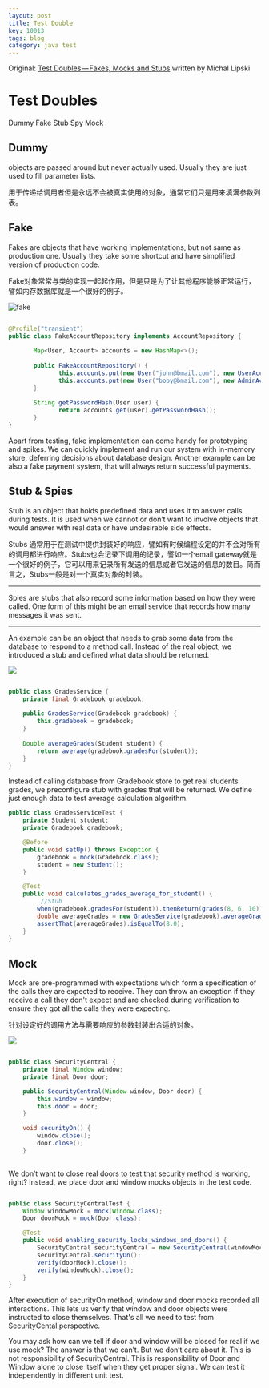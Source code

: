```yaml
---
layout: post
title: Test Double
key: 10013
tags: blog
category: java test
---
```


Original: [Test Doubles — Fakes, Mocks and Stubs](https://blog.pragmatists.com/test-doubles-fakes-mocks-and-stubs-1a7491dfa3da) written by Michal Lipski
# Test Doubles
Dummy Fake Stub Spy Mock<!--more-->

## Dummy

objects are passed around but never actually used. Usually they are just used to fill parameter lists.

用于传递给调用者但是永远不会被真实使用的对象，通常它们只是用来填满参数列表。


## Fake

Fakes are objects that have working implementations, but not same as production one. Usually they take some shortcut and have simplified version of production code.

Fake对象常常与类的实现一起起作用，但是只是为了让其他程序能够正常运行，譬如内存数据库就是一个很好的例子。

![fake](https://cdn-images-1.medium.com/max/800/0*snrzYwepyaPu3uC9.png)

```java

@Profile("transient")
public class FakeAccountRepository implements AccountRepository {
       
       Map<User, Account> accounts = new HashMap<>();
       
       public FakeAccountRepository() {
              this.accounts.put(new User("john@bmail.com"), new UserAccount());
              this.accounts.put(new User("boby@bmail.com"), new AdminAccount());
       }
       
       String getPasswordHash(User user) {
              return accounts.get(user).getPasswordHash();
       }
}
```

Apart from testing, fake implementation can come handy for prototyping and spikes. We can quickly implement and run our system with in-memory store, deferring decisions about database design. Another example can be also a fake payment system, that will always return successful payments.

## Stub & Spies

Stub is an object that holds predefined data and uses it to answer calls during tests. It is used when we cannot or don’t want to involve objects that would answer with real data or have undesirable side effects.

Stubs 通常用于在测试中提供封装好的响应，譬如有时候编程设定的并不会对所有的调用都进行响应。Stubs也会记录下调用的记录，譬如一个email gateway就是一个很好的例子，它可以用来记录所有发送的信息或者它发送的信息的数目。简而言之，Stubs一般是对一个真实对象的封装。

---

Spies are stubs that also record some information based on how they were called. One form of this might be an email service that records how many messages it was sent.

---

An example can be an object that needs to grab some data from the database to respond to a method call. Instead of the real object, we introduced a stub and defined what data should be returned.


![](https://cdn-images-1.medium.com/max/800/0*KdpZaEVy6GNnrUpB.png)

```java

public class GradesService {
    private final Gradebook gradebook;
    
    public GradesService(Gradebook gradebook) {
        this.gradebook = gradebook;
    }
    
    Double averageGrades(Student student) {
        return average(gradebook.gradesFor(student));
    }
}

```

Instead of calling database from Gradebook store to get real students grades, we preconfigure stub with grades that will be returned. We define just enough data to test average calculation algorithm.

```java
public class GradesServiceTest {
    private Student student;
    private Gradebook gradebook;

    @Before
    public void setUp() throws Exception {
        gradebook = mock(Gradebook.class);
        student = new Student();
    }

    @Test
    public void calculates_grades_average_for_student() {
    	 //Stub
        when(gradebook.gradesFor(student)).thenReturn(grades(8, 6, 10)); //stubbing gradebook
        double averageGrades = new GradesService(gradebook).averageGrades(student);
        assertThat(averageGrades).isEqualTo(8.0);
    }
}

```

## Mock

Mock are pre-programmed with expectations which form a specification of the calls they are expected to receive. They can throw an exception if they receive a call they don't expect and are checked during verification to ensure they got all the calls they were expecting.

针对设定好的调用方法与需要响应的参数封装出合适的对象。

![](https://cdn-images-1.medium.com/max/800/0*k7mwTF60slyMxRlm.png)

```java

public class SecurityCentral {
    private final Window window;
    private final Door door;

    public SecurityCentral(Window window, Door door) {
        this.window = window;
        this.door = door;
    }

    void securityOn() {
        window.close();
        door.close();
    }
    
```

We don’t want to close real doors to test that security method is working, right? Instead, we place door and window mocks objects in the test code.

```java

public class SecurityCentralTest {
    Window windowMock = mock(Window.class);
    Door doorMock = mock(Door.class);

    @Test
    public void enabling_security_locks_windows_and_doors() {
        SecurityCentral securityCentral = new SecurityCentral(windowMock, doorMock);
        securityCentral.securityOn();
        verify(doorMock).close();
        verify(windowMock).close();
    }
}

```

After execution of securityOn method, window and door mocks recorded all interactions. This lets us verify that window and door objects were instructed to close themselves. That's all we need to test from SecurityCental perspective.

You may ask how can we tell if door and window will be closed for real if we use mock? The answer is that we can’t. But we don’t care about it. This is not responsibility of SecurityCentral. This is responsibility of Door and Window alone to close itself when they get proper signal. We can test it independently in different unit test.






